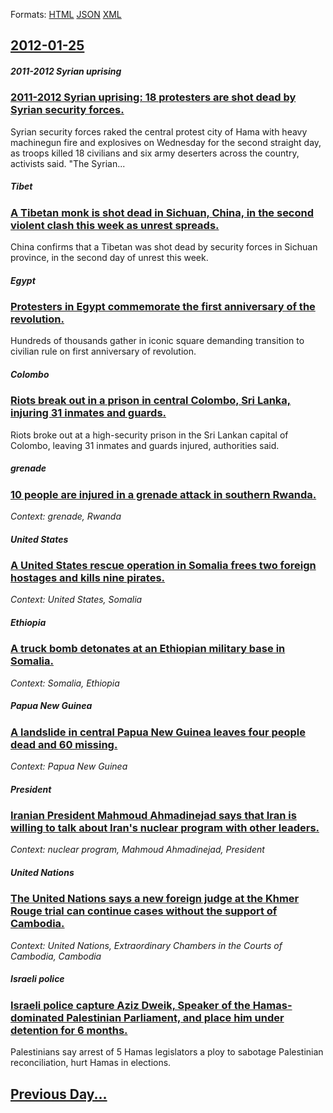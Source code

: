 
Formats: [HTML](2012/01/25/index.html)  [JSON](2012/01/25/index.json)  [XML](2012/01/25/index.xml)  

## [2012-01-25](/news/2012/01/25/index.md)

##### 2011-2012 Syrian uprising
### [2011-2012 Syrian uprising: 18 protesters are shot dead by Syrian security forces. ](/news/2012/01/25/2011a2012-syrian-uprising-18-protesters-are-shot-dead-by-syrian-security-forces.md)
Syrian security forces raked the central protest city of Hama with heavy machinegun fire and explosives on Wednesday for the second straight day, as troops killed 18 civilians and six army deserters across the country, activists said. &quot;The Syrian...

##### Tibet
### [A Tibetan monk is shot dead in Sichuan, China, in the second violent clash this week as unrest spreads. ](/news/2012/01/25/a-tibetan-monk-is-shot-dead-in-sichuan-china-in-the-second-violent-clash-this-week-as-unrest-spreads.md)
China confirms that a Tibetan was shot dead by security forces in Sichuan province, in the second day of unrest this week.

##### Egypt
### [Protesters in Egypt commemorate the first anniversary of the revolution. ](/news/2012/01/25/protesters-in-egypt-commemorate-the-first-anniversary-of-the-revolution.md)
Hundreds of thousands gather in iconic square demanding transition to civilian rule on first anniversary of revolution.

##### Colombo
### [Riots break out in a prison in central Colombo, Sri Lanka, injuring 31 inmates and guards. ](/news/2012/01/25/riots-break-out-in-a-prison-in-central-colombo-sri-lanka-injuring-31-inmates-and-guards.md)
Riots broke out at a high-security prison in the Sri Lankan capital of Colombo, leaving 31 inmates and guards injured, authorities said.

##### grenade
### [10 people are injured in a grenade attack in southern Rwanda. ](/news/2012/01/25/10-people-are-injured-in-a-grenade-attack-in-southern-rwanda.md)
_Context: grenade, Rwanda_

##### United States
### [A United States rescue operation in Somalia frees two foreign hostages and kills nine pirates. ](/news/2012/01/25/a-united-states-rescue-operation-in-somalia-frees-two-foreign-hostages-and-kills-nine-pirates.md)
_Context: United States, Somalia_

##### Ethiopia
### [A truck bomb detonates at an Ethiopian military base in Somalia. ](/news/2012/01/25/a-truck-bomb-detonates-at-an-ethiopian-military-base-in-somalia.md)
_Context: Somalia, Ethiopia_

##### Papua New Guinea
### [A landslide in central Papua New Guinea leaves four people dead and 60 missing. ](/news/2012/01/25/a-landslide-in-central-papua-new-guinea-leaves-four-people-dead-and-60-missing.md)
_Context: Papua New Guinea_

##### President
### [Iranian President Mahmoud Ahmadinejad says that Iran is willing to talk about Iran's nuclear program with other leaders. ](/news/2012/01/25/iranian-president-mahmoud-ahmadinejad-says-that-iran-is-willing-to-talk-about-iran-s-nuclear-program-with-other-leaders.md)
_Context: nuclear program, Mahmoud Ahmadinejad, President_

##### United Nations
### [The United Nations says a new foreign judge at the Khmer Rouge trial can continue cases without the support of Cambodia. ](/news/2012/01/25/the-united-nations-says-a-new-foreign-judge-at-the-khmer-rouge-trial-can-continue-cases-without-the-support-of-cambodia.md)
_Context: United Nations, Extraordinary Chambers in the Courts of Cambodia, Cambodia_

##### Israeli police
### [Israeli police capture Aziz Dweik, Speaker of the Hamas-dominated Palestinian Parliament, and place him under detention for 6 months. ](/news/2012/01/25/israeli-police-capture-aziz-dweik-speaker-of-the-hamas-dominated-palestinian-parliament-and-place-him-under-detention-for-6-months.md)
Palestinians say arrest of 5 Hamas legislators a ploy to sabotage Palestinian reconciliation, hurt Hamas in elections.

## [Previous Day...](/news/2012/01/24/index.md)

